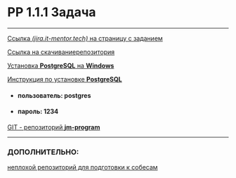 
# PP 1.1.1 Задача

---


[Ссылка _(jira.it-mentor.tech)_ на страницу с заданием](http://jira.it-mentor.tech/browse/ITMPJ-2759)

[Ссылка на скачиваниерепозитория](https://github.com/jm-program/spring-helloworld.git)

[Установка **PostgreSQL** на **Windows**](https://www.enterprisedb.com/downloads/postgres-postgresql-downloads)

[Инструкция по установке **PostgreSQL**](https://docs.rkeeper.ru/rk7/7.7.0/ru/ustanovka-postgresql-na-windows-29421153.html)

+ #### пользователь: **postgres**

+ #### пароль: **1234**


[GIT - репозиторий **jm-program**](https://github.com/jm-program?tab=repositories)

---

### ДОПОЛНИТЕЛЬНО:

[неплохой репозиторий для подготовки к собесам](https://github.com/VanderDT/java-interview/blob/master/README.md)